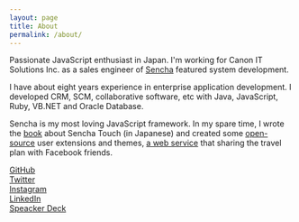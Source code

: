 ```yaml
---
layout: page
title: About
permalink: /about/
---
```


Passionate JavaScript enthusiast in Japan. I'm working for Canon IT Solutions Inc. as a sales engineer of <a href='http://www.sencha.com/' target='_blank'>Sencha</a> featured system development.

I have about eight years experience in enterprise application development. I developed CRM, SCM, collaborative software, etc with Java, JavaScript, Ruby, VB.NET and Oracle Database.

Sencha is my most loving JavaScript framework. In my spare time, I wrote the <a href="http://www.amazon.co.jp/gp/product/4048869566" target="_blank">book</a> about Sencha Touch (in Japanese) and created some <a href="https://github.com/kawanoshinobu?tab=repositories" target="_blank">open-source</a> user extensions and themes, <a href="http://www.triplam.com" target="_blank">a web service</a> that sharing the travel plan with Facebook friends.


<p>
  <div>
    <i class="fa fa-github fa-fw"></i>
    <a href="https://github.com/kawanoshinobu" target="_blank">GitHub</a>
  </div>
  <div>
    <i class="fa fa-twitter fa-fw"></i>
    <a href="https://twitter.com/kawanoshinobu" target="_blank">Twitter</a>
  </div>
  <div>
    <i class="fa fa-instagram fa-fw"></i>
    <a href="http://instagram.com/kawanoshinobu" target="_blank">Instagram</a>
  </div>
  <div>
      <i class="fa fa-linkedin fa-fw"></i>
      <a href="https://www.linkedin.com/in/kawanoshinobu" target="_blank">LinkedIn</a>
  </div>
  <div>
      <i class="fa fa-microphone fa-fw"></i>
      <a href="https://speakerdeck.com/kawanoshinobu" target="_blank">Speacker Deck</a>
  </div>
  <br>
</p>

